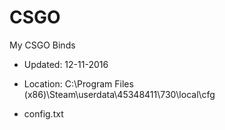 # CSGO
My CSGO Binds

* Updated: 12-11-2016

* Location: C:\Program Files (x86)\Steam\userdata\45348411\730\local\cfg

* config.txt
